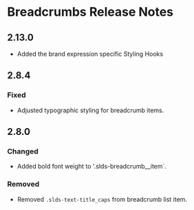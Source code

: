 <!-- Release notes authoring guidelines: http://keepachangelog.com/ -->

# Breadcrumbs Release Notes

<!-- ## [Unreleased] -->

## 2.13.0

- Added the brand expression specific Styling Hooks

## 2.8.4

### Fixed

- Adjusted typographic styling for breadcrumb items.

## 2.8.0

### Changed

- Added bold font weight to '.slds-breadcrumb__item`.

### Removed

- Removed `.slds-text-title_caps` from breadcrumb list item.
